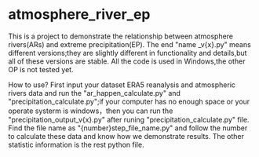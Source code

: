 # atmosphere_river_ep
This is a project to demonstrate the relationship between atmosphere rivers(ARs) and extreme precipitation(EP).
The end "name _v{x}.py" means different versions;they are slightly different in functionality and details,but all of these versions are stable.
All the code is used in Windows,the other OP is not tested yet.

How to use?
First input your dataset ERA5 reanalysis and atmospheric rivers data and run the "ar_happen_calculate.py" and "precipitation_calculate.py";if your computer has no enough space or your operate systerm is windows，then you can run the "precipitation_output_v{x}.py" after runing "precipitation_calculate.py" file.
Find the file name as "{number}step_file_name.py" and follow the number to calculate these data and know how we demonstrate results.
The other statistic information is the rest python file.
